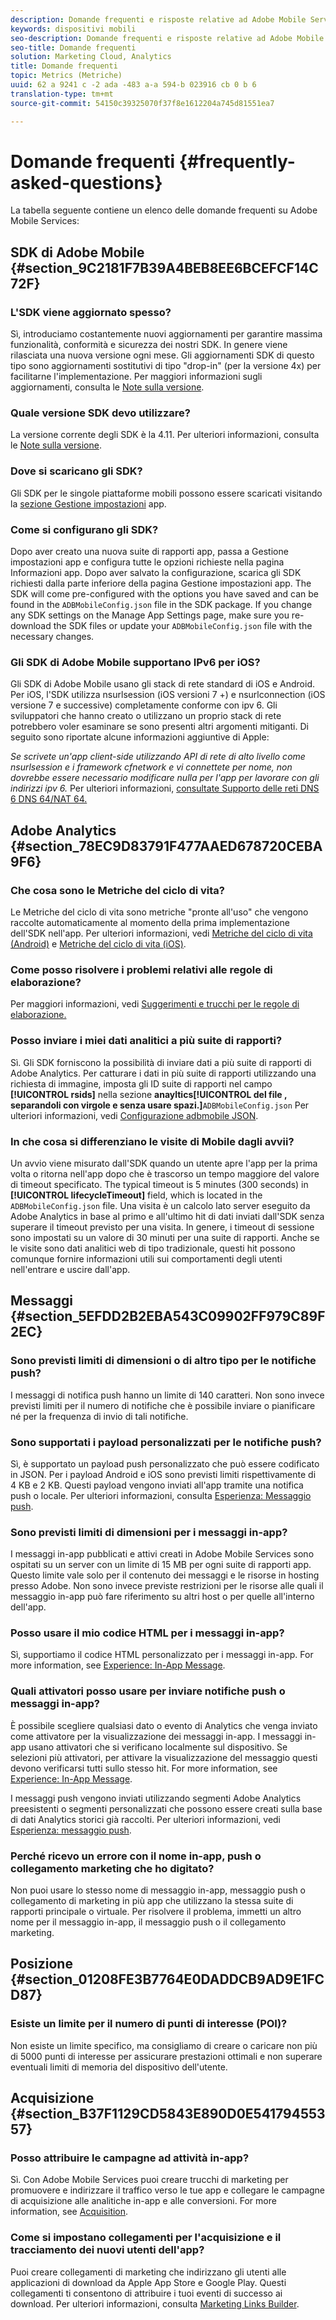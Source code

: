 ```yaml
---
description: Domande frequenti e risposte relative ad Adobe Mobile Services e descrizione generale delle funzioni.
keywords: dispositivi mobili
seo-description: Domande frequenti e risposte relative ad Adobe Mobile Services e descrizione generale delle funzioni.
seo-title: Domande frequenti
solution: Marketing Cloud, Analytics
title: Domande frequenti
topic: Metrics (Metriche)
uuid: 62 a 9241 c -2 ada -483 a-a 594-b 023916 cb 0 b 6
translation-type: tm+mt
source-git-commit: 54150c39325070f37f8e1612204a745d81551ea7

---
```



# Domande frequenti {#frequently-asked-questions}

La tabella seguente contiene un elenco delle domande frequenti su Adobe Mobile Services:

## SDK di Adobe Mobile {#section_9C2181F7B39A4BEB8EE6BCEFCF14C72F}

### L'SDK viene aggiornato spesso?

Sì, introduciamo costantemente nuovi aggiornamenti per garantire massima funzionalità, conformità e sicurezza dei nostri SDK. In genere viene rilasciata una nuova versione ogni mese. Gli aggiornamenti SDK di questo tipo sono aggiornamenti sostitutivi di tipo "drop-in" (per la versione 4x) per facilitarne l'implementazione. Per maggiori informazioni sugli aggiornamenti, consulta le [Note sulla versione](https://docs.adobe.com/content/help/en/release-notes/experience-cloud/current.html).

### Quale versione SDK devo utilizzare?

La versione corrente degli SDK è la 4.11. Per ulteriori informazioni, consulta le [Note sulla versione](https://docs.adobe.com/content/help/en/release-notes/experience-cloud/current.html).

### Dove si scaricano gli SDK?

Gli SDK per le singole piattaforme mobili possono essere scaricati visitando la [sezione Gestione impostazioni](/help/using/c-manage-app-settings/c-manage-app-settings.md) app.

### Come si configurano gli SDK?

Dopo aver creato una nuova suite di rapporti app, passa a Gestione impostazioni app e configura tutte le opzioni richieste nella pagina Informazioni app. Dopo aver salvato la configurazione, scarica gli SDK richiesti dalla parte inferiore della pagina Gestione impostazioni app. The SDK will come pre-configured with the options you have saved and can be found in the `ADBMobileConfig.json` file in the SDK package. If you change any SDK settings on the Manage App Settings page, make sure you re-download the SDK files or update your `ADBMobileConfig.json` file with the necessary changes.

### Gli SDK di Adobe Mobile supportano IPv6 per iOS?

Gli SDK di Adobe Mobile usano gli stack di rete standard di iOS e Android. Per iOS, l'SDK utilizza nsurlsession (iOS versioni 7 +) e nsurlconnection (iOS versione 7 e successive) completamente conforme con ipv 6. Gli sviluppatori che hanno creato o utilizzano un proprio stack di rete potrebbero voler esaminare se sono presenti altri argomenti mitiganti. Di seguito sono riportate alcune informazioni aggiuntive di Apple:

*Se scrivete un'app client-side utilizzando API di rete di alto livello come nsurlsession e i framework cfnetwork e vi connettete per nome, non dovrebbe essere necessario modificare nulla per l'app per lavorare con gli indirizzi ipv 6.* Per ulteriori informazioni, [consultate Supporto delle reti DNS 6 DNS 64/NAT 64.](https://developer.apple.com/library/content/documentation/NetworkingInternetWeb/Conceptual/NetworkingOverview/UnderstandingandPreparingfortheIPv6Transition/UnderstandingandPreparingfortheIPv6Transition.html#__/apple_ref/doc/uid/TP40010220-CH213-SW1)


## Adobe Analytics {#section_78EC9D83791F477AAED678720CEBA9F6}

### Che cosa sono le Metriche del ciclo di vita?

Le Metriche del ciclo di vita sono metriche "pronte all'uso" che vengono raccolte automaticamente al momento della prima implementazione dell'SDK nell'app. Per ulteriori informazioni, vedi [Metriche del ciclo di vita (Android)](/help/android/metrics.md) e [Metriche del ciclo di vita (iOS)](/help/ios/metrics.md).

### Come posso risolvere i problemi relativi alle regole di elaborazione?

Per maggiori informazioni, vedi [Suggerimenti e trucchi per le regole di elaborazione.](https://docs.adobe.com/content/help/en/analytics/admin/admin-tools/processing-rules/processing-rules-tips.html)

### Posso inviare i miei dati analitici a più suite di rapporti?

Sì. Gli SDK forniscono la possibilità di inviare dati a più suite di rapporti di Adobe Analytics. Per catturare i dati in più suite di rapporti utilizzando una richiesta di immagine, imposta gli ID suite di rapporti nel campo **[!UICONTROL rsids]** nella sezione **anayltics[!UICONTROL del file , separandoli con virgole e senza usare spazi.]**`ADBMobileConfig.json` Per ulteriori informazioni, vedi [Configurazione adbmobile JSON](/help/ios/configuration/json-config/json-config.md).

### In che cosa si differenziano le visite di Mobile dagli avvii?

Un avvio viene misurato dall'SDK quando un utente apre l'app per la prima volta o ritorna nell'app dopo che è trascorso un tempo maggiore del valore di timeout specificato. The typical timeout is 5 minutes (300 seconds) in **[!UICONTROL lifecycleTimeout]** field, which is located in the `ADBMobileConfig.json` file. Una visita è un calcolo lato server eseguito da Adobe Analytics in base al primo e all'ultimo hit di dati inviati dall'SDK senza superare il timeout previsto per una visita. In genere, i timeout di sessione sono impostati su un valore di 30 minuti per una suite di rapporti. Anche se le visite sono dati analitici web di tipo tradizionale, questi hit possono comunque fornire informazioni utili sui comportamenti degli utenti nell'entrare e uscire dall'app.

## Messaggi {#section_5EFDD2B2EBA543C09902FF979C89F2EC}

### Sono previsti limiti di dimensioni o di altro tipo per le notifiche push?

I messaggi di notifica push hanno un limite di 140 caratteri. Non sono invece previsti limiti per il numero di notifiche che è possibile inviare o pianificare né per la frequenza di invio di tali notifiche.

### Sono supportati i payload personalizzati per le notifiche push?

Sì, è supportato un payload push personalizzato che può essere codificato in JSON. Per i payload Android e iOS sono previsti limiti rispettivamente di 4 KB e 2 KB. Questi payload vengono inviati all'app tramite una notifica push o locale. Per ulteriori informazioni, consulta [Esperienza: Messaggio push](/help/using/in-app-messaging/t-create-push-message/c-experience-push-message.md).

### Sono previsti limiti di dimensioni per i messaggi in-app?

I messaggi in-app pubblicati e attivi creati in Adobe Mobile Services sono ospitati su un server con un limite di 15 MB per ogni suite di rapporti app. Questo limite vale solo per il contenuto dei messaggi e le risorse in hosting presso Adobe. Non sono invece previste restrizioni per le risorse alle quali il messaggio in-app può fare riferimento su altri host o per quelle all'interno dell'app.

### Posso usare il mio codice HTML per i messaggi in-app?

Sì, supportiamo il codice HTML personalizzato per i messaggi in-app. For more information, see [Experience: In-App Message](/help/using/in-app-messaging/t-in-app-message/c-experience-in-app-message.md).

### Quali attivatori posso usare per inviare notifiche push o messaggi in-app?

È possibile scegliere qualsiasi dato o evento di Analytics che venga inviato come attivatore per la visualizzazione dei messaggi in-app. I messaggi in-app usano attivatori che si verificano localmente sul dispositivo. Se selezioni più attivatori, per attivare la visualizzazione del messaggio questi devono verificarsi tutti sullo stesso hit. For more information, see [Experience: In-App Message](/help/using/in-app-messaging/t-in-app-message/c-experience-in-app-message.md).

I messaggi push vengono inviati utilizzando segmenti Adobe Analytics preesistenti o segmenti personalizzati che possono essere creati sulla base di dati Analytics storici già raccolti. Per ulteriori informazioni, vedi [Esperienza: messaggio push](/help/using/in-app-messaging/t-create-push-message/c-experience-push-message.md).

### Perché ricevo un errore con il nome in-app, push o collegamento marketing che ho digitato?

Non puoi usare lo stesso nome di messaggio in-app, messaggio push o collegamento di marketing in più app che utilizzano la stessa suite di rapporti principale o virtuale. Per risolvere il problema, immetti un altro nome per il messaggio in-app, il messaggio push o il collegamento marketing.

## Posizione {#section_01208FE3B7764E0DADDCB9AD9E1FCD87}

### Esiste un limite per il numero di punti di interesse (POI)?

Non esiste un limite specifico, ma consigliamo di creare o caricare non più di 5000 punti di interesse per assicurare prestazioni ottimali e non superare eventuali limiti di memoria del dispositivo dell'utente.

## Acquisizione {#section_B37F1129CD5843E890D0E54179455357}

### Posso attribuire le campagne ad attività in-app?

Sì. Con Adobe Mobile Services puoi creare trucchi di marketing per promuovere e indirizzare il traffico verso le tue app e collegare le campagne di acquisizione alle analitiche in-app e alle conversioni. For more information, see [Acquisition](/help/using/acquisition-main/acquisition-main.md).

### Come si impostano collegamenti per l'acquisizione e il tracciamento dei nuovi utenti dell'app?

Puoi creare collegamenti di marketing che indirizzano gli utenti alle applicazioni di download da Apple App Store e Google Play. Questi collegamenti ti consentono di attribuire i tuoi eventi di successo ai download. Per ulteriori informazioni, consulta [Marketing Links Builder](/help/using/acquisition-main/c-marketing-links-builder/c-marketing-links-builder.md).